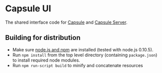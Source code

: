 # Capsule UI

The shared interface code for [Capsule](https://github.com/crowdfavorite/wp-capsule) and [Capsule Server](https://github.com/crowdfavorite/wp-capsule-server).

## Building for distribution

- Make sure [node.js and npm](http://nodejs.org/) are installed (tested with node.js 0.10.5).
- Run `npm install` from the top level directory (containing `package.json`) to install required node modules.
- Run `npm run-script build` to minify and concatenate resources
